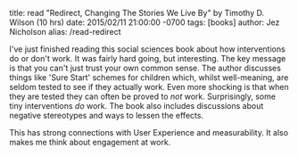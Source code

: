 title: read "Redirect, Changing The Stories We Live By" by Timothy D. Wilson (10 hrs)
date: 2015/02/11 21:00:00 -0700
tags: [books]
author: Jez Nicholson
alias: /read-redirect

​​​​I've just finished reading this social sciences book about how interventions do or don't work. It was fairly hard going, but interesting. The key message is that you can't just trust your own common sense. The author discusses things like 'Sure Start' schemes for children​​ which, whilst well-meaning, are seldom tested to see if they actually work. Even more shocking is that when they are tested they can often be proved to *not* work. Surprisingly, some tiny interventions *do* work. The book also includes discussions about negative stereotypes and ways to lessen the effects.

This has strong connections with User Experience and measurability. It also makes me think about engagement at work.